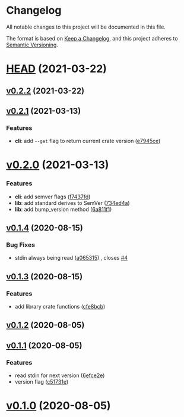 # Changelog

All notable changes to this project will be documented in this file.

The format is based on [Keep a Changelog](https://keepachangelog.com/en/1.0.0/), and this project adheres to [Semantic Versioning](https://semver.org/spec/v2.0.0.html).

# [HEAD](https://github.com/conventional-commits-rs/cargo-next/compare/v0.2.2...HEAD) (2021-03-22)

## [v0.2.2](https://github.com/conventional-commits-rs/cargo-next/compare/v0.2.1...v0.2.2) (2021-03-22)

## [v0.2.1](https://github.com/conventional-commits-rs/cargo-next/compare/v0.2.0...v0.2.1) (2021-03-13)

### Features

- **cli**: add `--get` flag to return current crate version ([e7945ce](https://github.com/conventional-commits-rs/cargo-next/commit/e7945cec88e8dba50613ad7f00a4abdaf0ddeb1c))

# [v0.2.0](https://github.com/conventional-commits-rs/cargo-next/compare/v0.1.4...v0.2.0) (2021-03-13)

### Features

- **cli**: add semver flags ([f7437fd](https://github.com/conventional-commits-rs/cargo-next/commit/f7437fda834ce64badb927b344d263f0f04fe168))
- **lib**: add standard derives to SemVer ([734ed4a](https://github.com/conventional-commits-rs/cargo-next/commit/734ed4aecab431a4201e0eee50a86209324bd7b8))
- **lib**: add bump_version method ([6a811f1](https://github.com/conventional-commits-rs/cargo-next/commit/6a811f1181bf132d085d4e1227f0e109de39a1e5))

## [v0.1.4](https://github.com/conventional-commits-rs/cargo-next/compare/v0.1.3...v0.1.4) (2020-08-15)

### Bug Fixes

- stdin always being read ([a065315](https://github.com/conventional-commits-rs/cargo-next/commit/a065315cad000470b01a9e32771ef537aeb7a614)) , closes [#4](https://github.com/conventional-commits-rs/cargo-next/issues/4)

## [v0.1.3](https://github.com/conventional-commits-rs/cargo-next/compare/v0.1.2...v0.1.3) (2020-08-15)

### Features

- add library crate functions ([cfe8bcb](https://github.com/conventional-commits-rs/cargo-next/commit/cfe8bcb9917753cf530325a03c7db20f00fad20a))

## [v0.1.2](https://github.com/conventional-commits-rs/cargo-next/compare/v0.1.1...v0.1.2) (2020-08-05)

## [v0.1.1](https://github.com/conventional-commits-rs/cargo-next/compare/v0.1.0...v0.1.1) (2020-08-05)

### Features

- read stdin for next version ([6efce2e](https://github.com/conventional-commits-rs/cargo-next/commit/6efce2e80a2ac7f82d431f08de08a414d4098af8))
- version flag ([c51731e](https://github.com/conventional-commits-rs/cargo-next/commit/c51731ec6964c76ee7118831f8283dd3e425f81f))

# [v0.1.0](https://github.com/conventional-commits-rs/cargo-next/compare/v0.0.0...v0.1.0) (2020-08-05)

